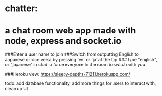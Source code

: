 # chatter:
# a chat room web app made with node, express and socket.io

###Enter a user name to join
###Switch from outputting English to Japanese or vice versa by pressing 'en' or 'ja' at the top
###Type "english", or "japanese" in chat to force everyone in the room to switch with you

###Heroku view: https://sleepy-depths-71211.herokuapp.com/

todo: add database functionality, add more things for users to interact with, clean up UI
